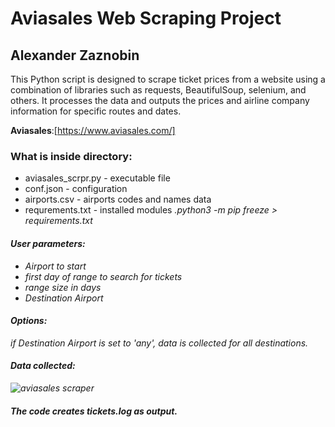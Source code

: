 # Aviasales Web Scraping Project
## Alexander Zaznobin
This Python script is designed to scrape ticket prices from a website using a combination of libraries such as requests, BeautifulSoup, selenium, and others. It processes the data and outputs the prices and airline company information for specific routes and dates. 


**Aviasales**:[https://www.aviasales.com/]
### What is inside directory: 
* aviasales_scrpr.py -  executable file 
* conf.json - configuration
* airports.csv - airports codes and names data 
* requrements.txt - installed modules <i>.python3 -m pip freeze > requirements.txt<i>

#### User parameters:
- Airport to start
- first day of range to search for tickets 
- range size in days 
- Destination Airport 
#### Options:
if Destination Airport is set to 'any', data is collected for all destinations.

#### Data collected:
![aviasales scraper](https://user-images.githubusercontent.com/127748062/229361563-90ac371a-07fe-4161-9f31-4864221a1f79.png)

#### The code creates tickets.log as output. 
